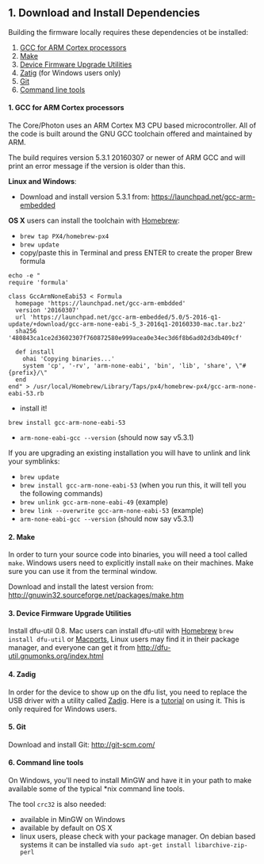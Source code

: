 ## 1. Download and Install Dependencies

Building the firmware locally requires these dependencies ot be installed:

1. [GCC for ARM Cortex processors](#1-gcc-for-arm-cortex-processors)
2. [Make](#2-make)
3. [Device Firmware Upgrade Utilities](#3-device-firmware-upgrade-utilities)
4. [Zatig](#4-zatig) (for Windows users only)
5. [Git](#5-git)
6. [Command line tools](#6-command-line-tools)

#### 1. GCC for ARM Cortex processors
The Core/Photon uses an ARM Cortex M3 CPU based microcontroller. All of the code is built around the GNU GCC toolchain offered and maintained by ARM.

The build requires version 5.3.1 20160307 or newer of ARM GCC and will print an error
message if the version is older than this.


**Linux and Windows**:
- Download and install version 5.3.1 from: https://launchpad.net/gcc-arm-embedded

**OS X** users can install the toolchain with [Homebrew](http://brew.sh/):
- `brew tap PX4/homebrew-px4`
- `brew update`
- copy/paste this in Terminal and press ENTER to create the proper Brew formula
```
echo -e "
require 'formula'

class GccArmNoneEabi53 < Formula
  homepage 'https://launchpad.net/gcc-arm-embdded'
  version '20160307'
  url 'https://launchpad.net/gcc-arm-embedded/5.0/5-2016-q1-update/+download/gcc-arm-none-eabi-5_3-2016q1-20160330-mac.tar.bz2'
  sha256 '480843ca1ce2d3602307f760872580e999acea0e34ec3d6f8b6ad02d3db409cf'

  def install
    ohai 'Copying binaries...'
    system 'cp', '-rv', 'arm-none-eabi', 'bin', 'lib', 'share', \"#{prefix}/\"
  end
end" > /usr/local/Homebrew/Library/Taps/px4/homebrew-px4/gcc-arm-none-eabi-53.rb
```

- install it!
```
brew install gcc-arm-none-eabi-53
```
- `arm-none-eabi-gcc --version` (should now say v5.3.1)

If you are upgrading an existing installation you will have to unlink and link your symblinks:
- `brew update`
- `brew install gcc-arm-none-eabi-53` (when you run this, it will tell you the following commands)
- `brew unlink gcc-arm-none-eabi-49` (example)
- `brew link --overwrite gcc-arm-none-eabi-53` (example)
- `arm-none-eabi-gcc --version` (should now say v5.3.1)

#### 2. Make
In order to turn your source code into binaries, you will need a tool called `make`. Windows users need to explicitly install `make` on their machines. Make sure you can use it from the terminal window.

Download and install the latest version from: http://gnuwin32.sourceforge.net/packages/make.htm

#### 3. Device Firmware Upgrade Utilities
Install dfu-util 0.8. Mac users can install dfu-util with [Homebrew](http://brew.sh/) `brew install dfu-util` or [Macports](http://www.macports.org), Linux users may find it in their package manager, and everyone can get it from http://dfu-util.gnumonks.org/index.html

#### 4. Zadig
In order for the device to show up on the dfu list, you need to replace the USB driver with a utility called [Zadig](http://zadig.akeo.ie/). Here is a [tutorial](https://community.spark.io/t/tutorial-installing-dfu-driver-on-windows/3518) on using it. This is only required for Windows users.

#### 5. Git

Download and install Git: http://git-scm.com/

#### 6. Command line tools

On Windows, you'll need to install MinGW and have it in your path to make available some of the typical *nix command line tools. 

The tool `crc32` is also needed:
 - available in MinGW on Windows
 - available by default on OS X
 - linux users, please check with your package manager. On debian based systems it can be installed via `sudo apt-get install libarchive-zip-perl`


